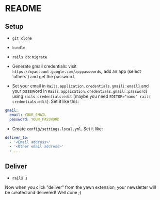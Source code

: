 # README

## Setup

* `git clone`

* `bundle`

* `rails db:migrate`

* Generate gmail credentials: visit `https://myaccount.google.com/apppasswords`, add an app (select 'others') and get the password.

* Set your email in `Rails.application.credentials.gmail[:email]` and your password in `Rails.application.credentials.gmail[:password]` using `rails credentials:edit` (maybe you need `EDITOR="nano" rails credentials:edit`). Set it like this:

```yml
gmail:
  email: YOUR_EMAIL
  password: YOUR_PASSWORD
```

* Create `config/settings.local.yml`. Set it like:

```yml
deliver_to:
  - '<Email address>'
  - '<Other email address>'
  - ...
```

## Deliver
* `rails s`

Now when you click "deliver" from the yawn extension, your newsletter will be created and delivered! Well done ;)
